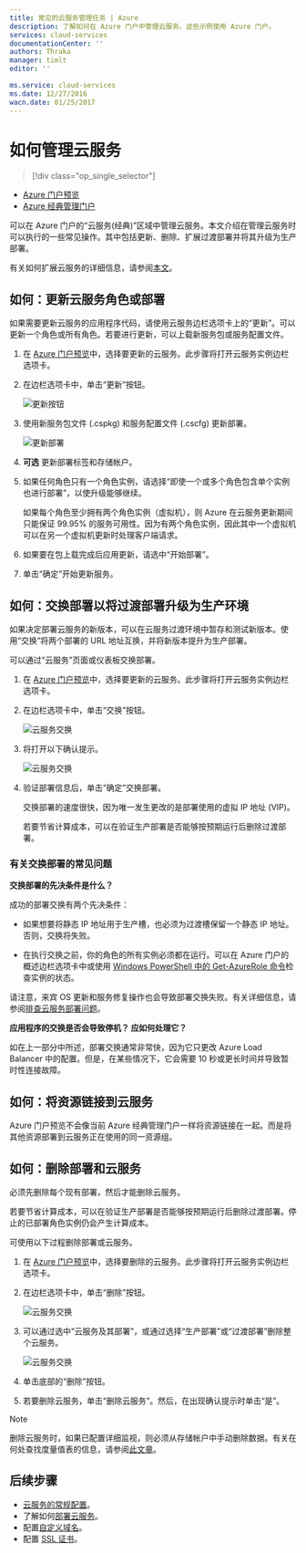 ```yaml
---
title: 常见的云服务管理任务 | Azure
description: 了解如何在 Azure 门户中管理云服务。这些示例使用 Azure 门户。
services: cloud-services
documentationCenter: ''
authors: Thraka
manager: timlt
editor: ''

ms.service: cloud-services
ms.date: 12/27/2016
wacn.date: 01/25/2017
---
```


# 如何管理云服务

> [!div class="op_single_selector"]
- [Azure 门户预览](./cloud-services-how-to-manage-portal.md)
- [Azure 经典管理门户](./cloud-services-how-to-manage.md)

可以在 Azure 门户的“云服务(经典)”区域中管理云服务。本文介绍在管理云服务时可以执行的一些常见操作。其中包括更新、删除、扩展过渡部署并将其升级为生产部署。

有关如何扩展云服务的详细信息，请参阅[本文](./cloud-services-how-to-scale-portal.md)。

## 如何：更新云服务角色或部署
如果需要更新云服务的应用程序代码，请使用云服务边栏选项卡上的“更新”。可以更新一个角色或所有角色。若要进行更新，可以上载新服务包或服务配置文件。

1. 在 [Azure 门户预览][]中，选择要更新的云服务。此步骤将打开云服务实例边栏选项卡。

2. 在边栏选项卡中，单击“更新”按钮。

    ![更新按钮](./media/cloud-services-how-to-manage-portal/update-button.png)

3. 使用新服务包文件 (.cspkg) 和服务配置文件 (.cscfg) 更新部署。

    ![更新部署](./media/cloud-services-how-to-manage-portal/update-blade.png)

4. **可选** 更新部署标签和存储帐户。

5. 如果任何角色只有一个角色实例，请选择“即使一个或多个角色包含单个实例也进行部署”，以使升级能够继续。

    如果每个角色至少拥有两个角色实例（虚拟机），则 Azure 在云服务更新期间只能保证 99.95% 的服务可用性。因为有两个角色实例，因此其中一个虚拟机可以在另一个虚拟机更新时处理客户端请求。

6. 如果要在包上载完成后应用更新，请选中“开始部署”。

7. 单击“确定”开始更新服务。

## 如何：交换部署以将过渡部署升级为生产环境

如果决定部署云服务的新版本，可以在云服务过渡环境中暂存和测试新版本。使用“交换”将两个部署的 URL 地址互换，并将新版本提升为生产部署。

可以通过“云服务”页面或仪表板交换部署。

1. 在 [Azure 门户预览][]中，选择要更新的云服务。此步骤将打开云服务实例边栏选项卡。
2. 在边栏选项卡中，单击“交换”按钮。

    ![云服务交换](./media/cloud-services-how-to-manage-portal/swap-button.png)

3. 将打开以下确认提示。

    ![云服务交换](./media/cloud-services-how-to-manage-portal/swap-prompt.png)

4. 验证部署信息后，单击“确定”交换部署。

    交换部署的速度很快，因为唯一发生更改的是部署使用的虚拟 IP 地址 (VIP)。

    若要节省计算成本，可以在验证生产部署是否能够按预期运行后删除过渡部署。

### 有关交换部署的常见问题

**交换部署的先决条件是什么？**

成功的部署交换有两个先决条件：

- 如果想要将静态 IP 地址用于生产槽，也必须为过渡槽保留一个静态 IP 地址。否则，交换将失败。

- 在执行交换之前，你的角色的所有实例必须都在运行。可以在 Azure 门户的概述边栏选项卡中或使用 [Windows PowerShell 中的 Get-AzureRole 命令](https://docs.microsoft.com/zh-cn/powershell/servicemanagement/azure.service/v3.1.0/get-azurerole)检查实例的状态。

请注意，来宾 OS 更新和服务修复操作也会导致部署交换失败。有关详细信息，请参阅[排查云服务部署问题](./cloud-services-troubleshoot-deployment-problems.md)。

**应用程序的交换是否会导致停机？ 应如何处理它？**

如在上一部分中所述，部署交换通常非常快，因为它只更改 Azure Load Balancer 中的配置。但是，在某些情况下，它会需要 10 秒或更长时间并导致暂时性连接故障。

## 如何：将资源链接到云服务

Azure 门户预览不会像当前 Azure 经典管理门户一样将资源链接在一起。而是将其他资源部署到云服务正在使用的同一资源组。

## 如何：删除部署和云服务

必须先删除每个现有部署，然后才能删除云服务。

若要节省计算成本，可以在验证生产部署是否能够按预期运行后删除过渡部署。停止的已部署角色实例仍会产生计算成本。

可使用以下过程删除部署或云服务。

1. 在 [Azure 门户预览][]中，选择要删除的云服务。此步骤将打开云服务实例边栏选项卡。
2. 在边栏选项卡中，单击“删除”按钮。

    ![云服务交换](./media/cloud-services-how-to-manage-portal/delete-button.png)

3. 可以通过选中“云服务及其部署”，或通过选择“生产部署”或“过渡部署”删除整个云服务。

    ![云服务交换](./media/cloud-services-how-to-manage-portal/delete-blade.png)

4. 单击底部的“删除”按钮。

5. 若要删除云服务，单击“删除云服务”。然后，在出现确认提示时单击“是”。

> [!NOTE]
删除云服务时，如果已配置详细监视，则必须从存储帐户中手动删除数据。有关在何处查找度量值表的信息，请参阅[此文章](./cloud-services-how-to-monitor.md)。

[Azure 门户预览]: https://portal.azure.cn

## 后续步骤

* [云服务的常规配置](./cloud-services-how-to-configure-portal.md)。
* 了解如何[部署云服务](./cloud-services-how-to-create-deploy-portal.md)。
* 配置[自定义域名](./cloud-services-custom-domain-name-portal.md)。
* 配置 [SSL 证书](./cloud-services-configure-ssl-certificate-portal.md)。

<!---HONumber=Mooncake_0120_2017-->
